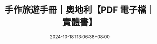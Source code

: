 ---
title: '手作旅遊手冊｜奧地利【PDF 電子檔｜實體書】'
date: '2024-10-18T13:06:38+08:00'
description: '「旅行結束後，你能夠帶走的是什麼？」如果每次旅行，都能獲得一個獨一無二的實體收藏品，那該有多令人難忘？出台灣的旅遊手冊就此誕生了。'
tags: [旅遊手冊]
cover: 'https://public-files.gumroad.com/ktnqreqi0itidt8kdwh3ozsp7xq0'
external_url: 'https://exittaiwan.gumroad.com/l/travel-brochure-austria'
layout: 'shop'
---